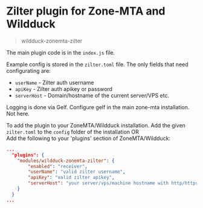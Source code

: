 # Zilter plugin for Zone-MTA and Wildduck
> wildduck-zonemta-zilter

The main plugin code is in the `index.js` file.

Example config is stored in the `zilter.toml` file.
The only fields that need configurating are:
- `userName` - Zilter auth username
- `apiKey` - Zilter auth apikey or password
- `serverHost` - Domain/hostname of the current server/VPS etc.

Logging is done via Gelf.
Configure gelf in the main zone-mta installation. Not here.

To add the plugin to your ZoneMTA/Wildduck installation.
Add the given `zilter.toml` to the `config` folder of the installation OR  
Add the following to your 'plugins' section of ZoneMTA/Wildduck:
```json
...
  "plugins": {
    "modules/wildduck-zonemta-zilter": {
        "enabled": "receiver",
        "userName": "valid zilter username",
        "apiKey": "valid zilter apikey",
        "serverHost": "your server/vps/machine hostname with http/https"
    }
  }
...
```
